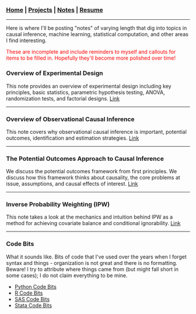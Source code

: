 ### [Home](README.md) | [Projects](Projects.md) | [Notes](Notes.md) | [Resume](docs/Adam_R_Rohde_Resume.pdf)


---

Here is where I'll be posting "notes" of varying length that dig into topics in causal inference, machine learning, statistical computation, and other areas I find interesting.

<span style="color: red;"> These are incomplete and include reminders to myself and callouts for items to be filled in. Hopefully they'll become more polished over time!   </span>




### Overview of Experimental Design
This note provides an overview of experimental design including key principles, basic statistics, parametric hypothesis testing, ANOVA, randomization tests, and factorial designs.  [Link](Notes/Experimental-Design.html) 

--- 

### Overview of Observational Causal Inference
This note covers why observational causal inference is important, potential outcomes, identification and estimation strategies.  [Link](Notes/Causal-Inference.html) 

--- 

### The Potential Outcomes Approach to Causal Inference
We discuss the potential outcomes framework from first principles. We discuss how this framework thinks about causality, the core problems at issue, assumptions, and causal effects of interest.  [Link](Notes/Potential-Outcomes-Framework--2021-10-13-.html) 

---


### Inverse Probability Weighting (IPW)
This note takes a look at the mechanics and intuition behind IPW as a method for achieving covariate balance and conditional ignorability. [Link](Notes/IPW--2021-10-13-.html) 


---


### Code Bits
What it sounds like. Bits of code that I've used over the years when I forget syntax and things - organization is not great and there is no formatting. Beware! I try to attribute where things came from (but might fall short in some cases); I do not claim everything to be mine. 

* [Python Code Bits](Notes/Python-Code-Bits.html)
* [R Code Bits](Notes/R-Code-Bits.html)
* [SAS Code Bits](Notes/SAS-Code-Bits.html)
* [Stata Code Bits](Notes/Stata-Code-Bits.html) 

